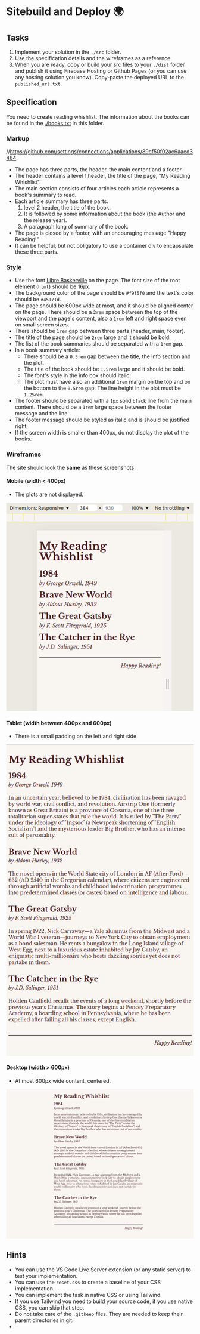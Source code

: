 # Sitebuild and Deploy 🌍

## Tasks

1. Implement your solution in the `./src` folder.
2. Use the specification details and the wireframes as a reference.
3. When you are ready, copy or build your src files to your `./dist` folder and publish it using Firebase Hosting or Github Pages (or you can use any hosting solution you know). Copy-paste the deployed URL to the `published_url.txt`.

## Specification

You need to create reading whishlist. The information about the books can be found in the [./books.txt](./books.txt) in this folder.

### Markup
//https://github.com/settings/connections/applications/89cf50f02ac6aaed3484
- The page has three parts, the header, the main content and a footer.
- The header contains a level 1 header, the title of the page, "My Reading Whishlist".
- The main section consists of four articles each article represents a book's summary to read. 
- Each article summary has three parts. 
  1. level 2 header, the title of the book. 
  2. It is followed by some information about the book (the Author and the release year). 
  3. A paragraph long of summary of the book.
- The page is closed by a footer, with an encouraging message "Happy Reading!"
- It can be helpful, but not obligatory to use  a container div to encapsulate these three parts.


### Style

- Use the font [Libre Baskerville](https://fonts.google.com/specimen/Libre+Baskerville) on the page. The font size of the root element (`html`) should be 16px.
- The background color of the page should be `#f9f5f0` and the text's color should be `#45171d`.
- The page should be 600px wide at most, and it should be aligned center on the page. There should be a `2rem` space between the top of the viewport and the page's content, also a `1rem` left and right space even on small screen sizes.
- There should be `1rem` gap between three parts (header, main, footer).
- The title of the page should be `2rem` large and it should be bold.
- The list of the book summaries should be separated with a `1rem` gap.
- In a book summary article:
  - There should be a `0.5rem` gap between the title, the info section and the plot. 
  - The title of the book should be `1.5rem` large and it should be bold.
  - The font's style in the info box should italic. 
  - The plot must have also an additional `1rem` margin on the top and on the bottom to the `0.5rem` gap. The line height in the plot must be `1.25rem`.
- The footer should be separated with a `1px` solid `black` line from the main content. There should be a `1rem` large space between the footer message and the line.
- The footer message should be styled as italic and is should be justified right.
- If the screen width is smaller than 400px, do not display the plot of the books.

### Wireframes

The site should look the **same** as these screenshots.

#### Mobile (width < 400px)

- The plots are not displayed.

![Mobile view](./mobile.png)

#### Tablet (width between 400px and 600px)

- There is a small padding on the left and right side.

![Tablet view](./tablet.png)

#### Desktop (width > 600px)

- At most 600px wide content, centered.

![Desktop view](./desktop.png)

## Hints

- You can use the VS Code Live Server extension (or any static server) to test your implementation.
- You can use the `reset.css` to create a baseline of your CSS implementation.
- You can implement the task in native CSS or using Tailwind.
- If you use Tailwind you need to build your source code, if you use native CSS, you can skip that step.
- Do not take care of the `.gitkeep` files. They are needed to keep their parent directories in git.
- 
